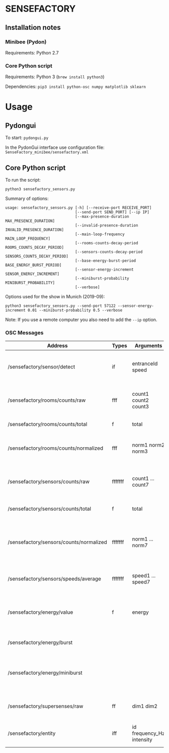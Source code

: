 # SENSEFACTORY

## Installation notes

### Minibee (Pydon)

Requirements: Python 2.7

### Core Python script

Requirements: Python 3 (```brew install python3```)

Dependencies:
```pip3 install python-osc numpy matplotlib sklearn```

# Usage

## Pydongui
 
To start: ```pydongui.py```

In the PydonGui interface use configuration file: ```SenseFactory_minibee/sensefactory.xml```

## Core Python script

To run the script:
```
python3 sensefactory_sensors.py
```

Summary of options:
```
usage: sensefactory_sensors.py [-h] [--receive-port RECEIVE_PORT]
                               [--send-port SEND_PORT] [--ip IP]
                               [--max-presence-duration MAX_PRESENCE_DURATION]
                               [--invalid-presence-duration INVALID_PRESENCE_DURATION]
                               [--main-loop-frequency MAIN_LOOP_FREQUENCY]
                               [--rooms-counts-decay-period ROOMS_COUNTS_DECAY_PERIOD]
                               [--sensors-counts-decay-period SENSORS_COUNTS_DECAY_PERIOD]
                               [--base-energy-burst-period BASE_ENERGY_BURST_PERIOD]
                               [--sensor-energy-increment SENSOR_ENERGY_INCREMENT]
                               [--miniburst-probability MINIBURST_PROBABILITY]
                               [--verbose]
```
 
Options used for the show in Munich (2019-09):
```
python3 sensefactory_sensors.py --send-port 57122 --sensor-energy-increment 0.01 --miniburst-probability 0.5 --verbose
```

Note: If you use a remote computer you also need to add the ```--ip``` option.
 
### OSC Messages
 
| Address  | Types | Arguments | Description |
| -------  | ----- | --------- | ----------- |
| /sensefactory/sensor/detect  | if | entranceId speed | Event sent when someone crosses a sensor |
| /sensefactory/rooms/counts/raw  | fff | count1 count2 count3 | Estimate counts of number of people of each room |
| /sensefactory/rooms/counts/total  | f | total | Total count of people |
| /sensefactory/rooms/counts/normalized  | fff | norm1 norm2 norm3 | Normalized counts as proportions in [0, 1] (total = 1.0) |
| /sensefactory/sensors/counts/raw  | fffffff | count1 ... count7 | Estimate counts of number of people of each room |
| /sensefactory/sensors/counts/total  | f | total | Total count of sensor activations |
| /sensefactory/sensors/counts/normalized  | fffffff | norm1 ... norm7 | Normalized count of sensor activations as proportions in [0, 1] (total = 1.0) |
| /sensefactory/sensors/speeds/average | fffffff | speed1 ... speed7 | Individual average speed of each sensor |
| /sensefactory/energy/value  | f | energy | Accumulated energy of the system in [0, 1]. Bursts when reaches 1. |
| /sensefactory/energy/burst  |  |  | Event sent when energy reaches 1 |
| /sensefactory/energy/miniburst  |  |  | Event sent with increased probability as energy increases |
| /sensefactory/supersenses/raw  | ff | dim1 dim2 | Value of current state with reduced dimensionality |
| /sensefactory/entity | iff | id frequency_Hz intensity | Control of oscillator lamp in 'entities')|